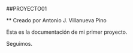 ##PROYECTO01

** Creado por Antonio J. Villanueva Pino

Esta es la documentación de mi primer proyecto.

Seguimos.